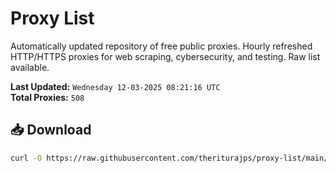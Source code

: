 # Proxy List

Automatically updated repository of free public proxies. Hourly refreshed HTTP/HTTPS proxies for web scraping, cybersecurity, and testing. Raw list available.

**Last Updated:** `Wednesday 12-03-2025 08:21:16 UTC`  
**Total Proxies:** `508`

## 📥 Download
```bash
curl -O https://raw.githubusercontent.com/theriturajps/proxy-list/main/proxies.txt
